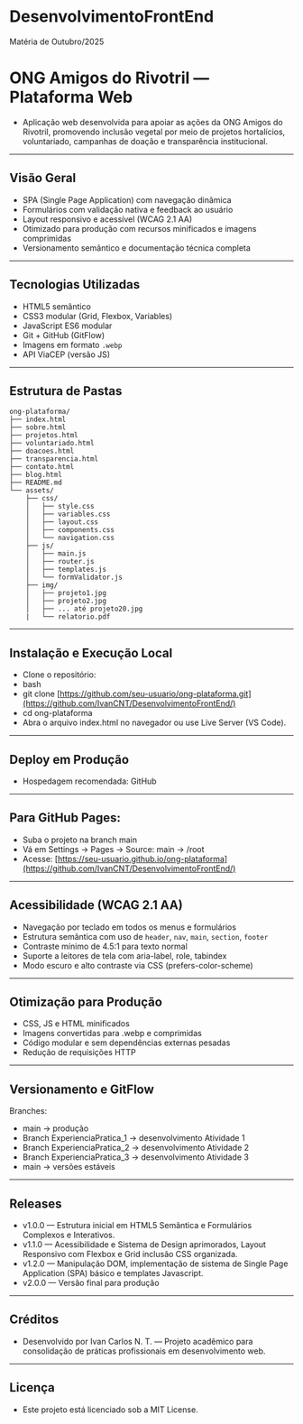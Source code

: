 # DesenvolvimentoFrontEnd
Matéria de Outubro/2025

# ONG Amigos do Rivotril — Plataforma Web

- Aplicação web desenvolvida para apoiar as ações da ONG Amigos do Rivotril, promovendo inclusão vegetal por meio de projetos hortalícios, voluntariado, campanhas de doação e transparência institucional.

---

## Visão Geral

- SPA (Single Page Application) com navegação dinâmica
- Formulários com validação nativa e feedback ao usuário
- Layout responsivo e acessível (WCAG 2.1 AA)
- Otimizado para produção com recursos minificados e imagens comprimidas
- Versionamento semântico e documentação técnica completa

---

## Tecnologias Utilizadas

- HTML5 semântico
- CSS3 modular (Grid, Flexbox, Variables)
- JavaScript ES6 modular
- Git + GitHub (GitFlow)
- Imagens em formato `.webp`
- API ViaCEP (versão JS)

---

## Estrutura de Pastas

```text
ong-plataforma/
├── index.html
├── sobre.html
├── projetos.html
├── voluntariado.html
├── doacoes.html
├── transparencia.html
├── contato.html
├── blog.html
├── README.md
└── assets/
    ├── css/
    │   ├── style.css
    │   ├── variables.css
    │   ├── layout.css
    │   ├── components.css
    │   └── navigation.css
    ├── js/
    │   ├── main.js
    │   ├── router.js
    │   ├── templates.js
    │   └── formValidator.js
    ├── img/
    │   ├── projeto1.jpg
    │   ├── projeto2.jpg
    │   ├── ... até projeto20.jpg
    |   └── relatorio.pdf
```

---

## Instalação e Execução Local
- Clone o repositório:
- bash
- git clone [https://github.com/seu-usuario/ong-plataforma.git](https://github.com/IvanCNT/DesenvolvimentoFrontEnd/)
- cd ong-plataforma
- Abra o arquivo index.html no navegador ou use Live Server (VS Code).

---

## Deploy em Produção
- Hospedagem recomendada: GitHub

---

## Para GitHub Pages:
- Suba o projeto na branch main
- Vá em Settings → Pages → Source: main → /root
- Acesse: [https://seu-usuario.github.io/ong-plataforma](https://github.com/IvanCNT/DesenvolvimentoFrontEnd/)

---

## Acessibilidade (WCAG 2.1 AA)
- Navegação por teclado em todos os menus e formulários
- Estrutura semântica com uso de `header`, `nav`, `main`, `section`, `footer`
- Contraste mínimo de 4.5:1 para texto normal
- Suporte a leitores de tela com aria-label, role, tabindex
- Modo escuro e alto contraste via CSS (prefers-color-scheme)

---

## Otimização para Produção
- CSS, JS e HTML minificados
- Imagens convertidas para .webp e comprimidas
- Código modular e sem dependências externas pesadas
- Redução de requisições HTTP

---

## Versionamento e GitFlow
Branches:
- main → produção
- Branch ExperienciaPratica_1 → desenvolvimento Atividade 1
- Branch ExperienciaPratica_2 → desenvolvimento Atividade 2
- Branch ExperienciaPratica_3 → desenvolvimento Atividade 3
- main → versões estáveis

---

## Releases
- v1.0.0 — Estrutura inicial em HTML5 Semântica e Formulários Complexos e Interativos.
- v1.1.0 — Acessibilidade e Sistema de Design aprimorados, Layout Responsivo com Flexbox e Grid inclusão CSS organizada.
- v1.2.0 — Manipulação DOM, implementação de sistema de Single Page Application (SPA) básico e templates Javascript.
- v2.0.0 — Versão final para produção

---

## Créditos
- Desenvolvido por Ivan Carlos N. T. — Projeto acadêmico para consolidação de práticas profissionais em desenvolvimento web.

---

## Licença
- Este projeto está licenciado sob a MIT License.
